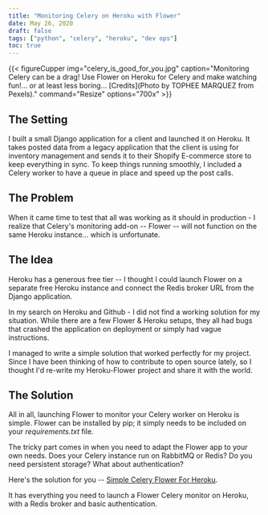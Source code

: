 ```yaml
---
title: "Monitoring Celery on Heroku with Flower"
date: May 26, 2020
draft: false
tags: ["python", "celery", "heroku", "dev ops"]
toc: true
---
```

{{< figureCupper
img="celery_is_good_for_you.jpg" 
caption="Monitoring Celery can be a drag! Use Flower on Heroku for Celery and make watching fun!... or at least less boring... [Credits](Photo by TOPHEE MARQUEZ from Pexels)." 
command="Resize" 
options="700x" >}}

## The Setting

I built a small Django application for a client and launched it on Heroku. It takes posted data from a legacy application that the client is using for inventory management and sends it to their Shopify E-commerce store to keep everything in sync. To keep things running smoothly, I included a Celery worker to have a queue in place and speed up the post calls.

## The Problem
When it came time to test that all was working as it should in production - I realize that Celery's monitoring add-on -- Flower -- will not function on the same Heroku instance... which is unfortunate.

## The Idea

Heroku has a generous free tier -- I thought I could launch Flower on a separate free Heroku instance and connect the Redis broker URL from the Django application.

In my search on Heroku and Github - I did not find a working solution for my situation. While there are a few Flower & Heroku setups, they all had bugs that crashed the application on deployment or simply had vague instructions.

I managed to write a simple solution that worked perfectly for my project. Since I have been thinking of how to contribute to open source lately, so I thought I'd re-write my Heroku-Flower project and share it with the world.

## The Solution

All in all, launching Flower to monitor your Celery worker on Heroku is simple. Flower can be installed by pip; it simply needs to be included on your *requirements.txt* file. 

The tricky part comes in when you need to adapt the Flower app to your own needs. Does your Celery instance run on RabbitMQ or Redis? Do you need persistent storage? What about authentication?

Here's the solution for you -- [Simple Celery Flower For Heroku](https://github.com/paqman85/simple-celery-flower-on-heroku).

It has everything you need to launch a Flower Celery monitor on Heroku, with a Redis broker and basic authentication.
